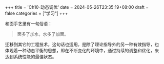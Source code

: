 +++
title = 'Ch10-动态调优'
date = 2024-05-26T23:35:19+08:00
draft = false
categories = ["学习"]
+++

和面手艺里有一句俗语：
> 面多了加水，水多了加面。

迁移到其它的工程技术，这句话也适用，是除了理论指导外的另一种有效指导，也体现着一种动态平衡的思想，即在不断变化的环境中，通过持续的调整和优化，来达到系统性能的最佳状态。
